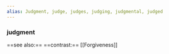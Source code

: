 ```yaml
---
alias: Judgment, judge, judges, judging, judgmental, judged
---
```

### judgment
==see also:== 
==contrast:== [[Forgiveness]]
